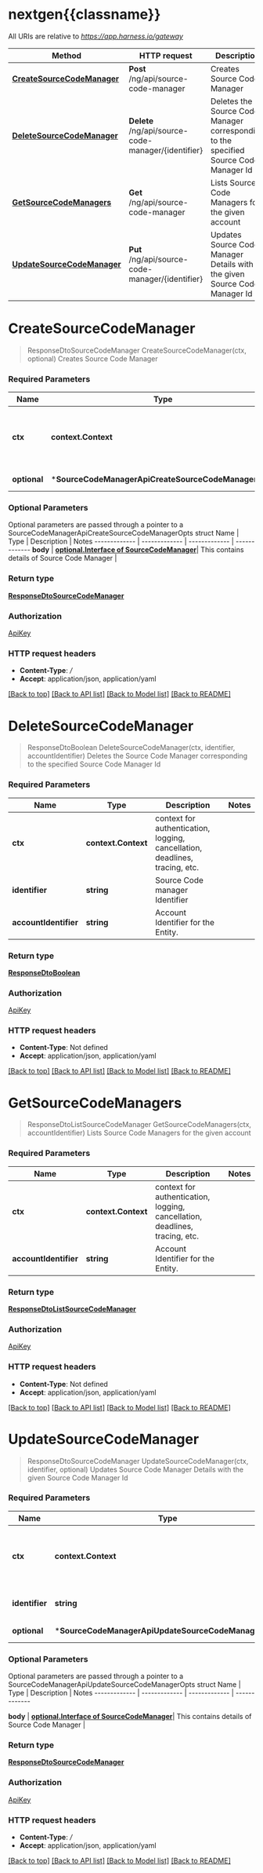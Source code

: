 # nextgen{{classname}}

All URIs are relative to *https://app.harness.io/gateway*

Method | HTTP request | Description
------------- | ------------- | -------------
[**CreateSourceCodeManager**](SourceCodeManagerApi.md#CreateSourceCodeManager) | **Post** /ng/api/source-code-manager | Creates Source Code Manager
[**DeleteSourceCodeManager**](SourceCodeManagerApi.md#DeleteSourceCodeManager) | **Delete** /ng/api/source-code-manager/{identifier} | Deletes the Source Code Manager corresponding to the specified Source Code Manager Id
[**GetSourceCodeManagers**](SourceCodeManagerApi.md#GetSourceCodeManagers) | **Get** /ng/api/source-code-manager | Lists Source Code Managers for the given account
[**UpdateSourceCodeManager**](SourceCodeManagerApi.md#UpdateSourceCodeManager) | **Put** /ng/api/source-code-manager/{identifier} | Updates Source Code Manager Details with the given Source Code Manager Id

# **CreateSourceCodeManager**
> ResponseDtoSourceCodeManager CreateSourceCodeManager(ctx, optional)
Creates Source Code Manager

### Required Parameters

Name | Type | Description  | Notes
------------- | ------------- | ------------- | -------------
 **ctx** | **context.Context** | context for authentication, logging, cancellation, deadlines, tracing, etc.
 **optional** | ***SourceCodeManagerApiCreateSourceCodeManagerOpts** | optional parameters | nil if no parameters

### Optional Parameters
Optional parameters are passed through a pointer to a SourceCodeManagerApiCreateSourceCodeManagerOpts struct
Name | Type | Description  | Notes
------------- | ------------- | ------------- | -------------
 **body** | [**optional.Interface of SourceCodeManager**](SourceCodeManager.md)| This contains details of Source Code Manager | 

### Return type

[**ResponseDtoSourceCodeManager**](ResponseDTOSourceCodeManager.md)

### Authorization

[ApiKey](../README.md#ApiKey)

### HTTP request headers

 - **Content-Type**: */*
 - **Accept**: application/json, application/yaml

[[Back to top]](#) [[Back to API list]](../README.md#documentation-for-api-endpoints) [[Back to Model list]](../README.md#documentation-for-models) [[Back to README]](../README.md)

# **DeleteSourceCodeManager**
> ResponseDtoBoolean DeleteSourceCodeManager(ctx, identifier, accountIdentifier)
Deletes the Source Code Manager corresponding to the specified Source Code Manager Id

### Required Parameters

Name | Type | Description  | Notes
------------- | ------------- | ------------- | -------------
 **ctx** | **context.Context** | context for authentication, logging, cancellation, deadlines, tracing, etc.
  **identifier** | **string**| Source Code manager Identifier | 
  **accountIdentifier** | **string**| Account Identifier for the Entity. | 

### Return type

[**ResponseDtoBoolean**](ResponseDTOBoolean.md)

### Authorization

[ApiKey](../README.md#ApiKey)

### HTTP request headers

 - **Content-Type**: Not defined
 - **Accept**: application/json, application/yaml

[[Back to top]](#) [[Back to API list]](../README.md#documentation-for-api-endpoints) [[Back to Model list]](../README.md#documentation-for-models) [[Back to README]](../README.md)

# **GetSourceCodeManagers**
> ResponseDtoListSourceCodeManager GetSourceCodeManagers(ctx, accountIdentifier)
Lists Source Code Managers for the given account

### Required Parameters

Name | Type | Description  | Notes
------------- | ------------- | ------------- | -------------
 **ctx** | **context.Context** | context for authentication, logging, cancellation, deadlines, tracing, etc.
  **accountIdentifier** | **string**| Account Identifier for the Entity. | 

### Return type

[**ResponseDtoListSourceCodeManager**](ResponseDTOListSourceCodeManager.md)

### Authorization

[ApiKey](../README.md#ApiKey)

### HTTP request headers

 - **Content-Type**: Not defined
 - **Accept**: application/json, application/yaml

[[Back to top]](#) [[Back to API list]](../README.md#documentation-for-api-endpoints) [[Back to Model list]](../README.md#documentation-for-models) [[Back to README]](../README.md)

# **UpdateSourceCodeManager**
> ResponseDtoSourceCodeManager UpdateSourceCodeManager(ctx, identifier, optional)
Updates Source Code Manager Details with the given Source Code Manager Id

### Required Parameters

Name | Type | Description  | Notes
------------- | ------------- | ------------- | -------------
 **ctx** | **context.Context** | context for authentication, logging, cancellation, deadlines, tracing, etc.
  **identifier** | **string**| Source Code manager Identifier | 
 **optional** | ***SourceCodeManagerApiUpdateSourceCodeManagerOpts** | optional parameters | nil if no parameters

### Optional Parameters
Optional parameters are passed through a pointer to a SourceCodeManagerApiUpdateSourceCodeManagerOpts struct
Name | Type | Description  | Notes
------------- | ------------- | ------------- | -------------

 **body** | [**optional.Interface of SourceCodeManager**](SourceCodeManager.md)| This contains details of Source Code Manager | 

### Return type

[**ResponseDtoSourceCodeManager**](ResponseDTOSourceCodeManager.md)

### Authorization

[ApiKey](../README.md#ApiKey)

### HTTP request headers

 - **Content-Type**: */*
 - **Accept**: application/json, application/yaml

[[Back to top]](#) [[Back to API list]](../README.md#documentation-for-api-endpoints) [[Back to Model list]](../README.md#documentation-for-models) [[Back to README]](../README.md)

